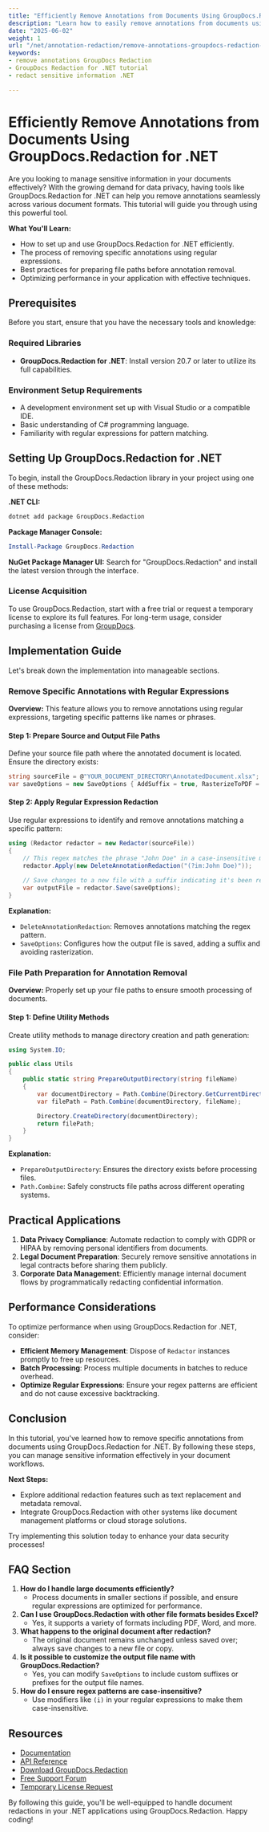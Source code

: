 ```yaml
---
title: "Efficiently Remove Annotations from Documents Using GroupDocs.Redaction for .NET"
description: "Learn how to easily remove annotations from documents using GroupDocs.Redaction for .NET, ensuring data privacy and compliance."
date: "2025-06-02"
weight: 1
url: "/net/annotation-redaction/remove-annotations-groupdocs-redaction-net/"
keywords:
- remove annotations GroupDocs Redaction
- GroupDocs Redaction for .NET tutorial
- redact sensitive information .NET

---
```



# Efficiently Remove Annotations from Documents Using GroupDocs.Redaction for .NET

Are you looking to manage sensitive information in your documents effectively? With the growing demand for data privacy, having tools like GroupDocs.Redaction for .NET can help you remove annotations seamlessly across various document formats. This tutorial will guide you through using this powerful tool.

**What You'll Learn:**
- How to set up and use GroupDocs.Redaction for .NET efficiently.
- The process of removing specific annotations using regular expressions.
- Best practices for preparing file paths before annotation removal.
- Optimizing performance in your application with effective techniques.

## Prerequisites
Before you start, ensure that you have the necessary tools and knowledge:

### Required Libraries
- **GroupDocs.Redaction for .NET**: Install version 20.7 or later to utilize its full capabilities.

### Environment Setup Requirements
- A development environment set up with Visual Studio or a compatible IDE.
- Basic understanding of C# programming language.
- Familiarity with regular expressions for pattern matching.

## Setting Up GroupDocs.Redaction for .NET
To begin, install the GroupDocs.Redaction library in your project using one of these methods:

**.NET CLI:**
```bash
dotnet add package GroupDocs.Redaction
```

**Package Manager Console:**
```powershell
Install-Package GroupDocs.Redaction
```

**NuGet Package Manager UI:**
Search for "GroupDocs.Redaction" and install the latest version through the interface.

### License Acquisition
To use GroupDocs.Redaction, start with a free trial or request a temporary license to explore its full features. For long-term usage, consider purchasing a license from [GroupDocs](https://purchase.groupdocs.com/temporary-license/).

## Implementation Guide
Let's break down the implementation into manageable sections.

### Remove Specific Annotations with Regular Expressions
**Overview:**
This feature allows you to remove annotations using regular expressions, targeting specific patterns like names or phrases.

#### Step 1: Prepare Source and Output File Paths
Define your source file path where the annotated document is located. Ensure the directory exists:
```csharp
string sourceFile = @"YOUR_DOCUMENT_DIRECTORY\AnnotatedDocument.xlsx";
var saveOptions = new SaveOptions { AddSuffix = true, RasterizeToPDF = false };
```

#### Step 2: Apply Regular Expression Redaction
Use regular expressions to identify and remove annotations matching a specific pattern:
```csharp
using (Redactor redactor = new Redactor(sourceFile))
{
    // This regex matches the phrase "John Doe" in a case-insensitive manner.
    redactor.Apply(new DeleteAnnotationRedaction("(?im:John Doe)"));
    
    // Save changes to a new file with a suffix indicating it's been redacted.
    var outputFile = redactor.Save(saveOptions);
}
```
**Explanation:**
- `DeleteAnnotationRedaction`: Removes annotations matching the regex pattern.
- `SaveOptions`: Configures how the output file is saved, adding a suffix and avoiding rasterization.

### File Path Preparation for Annotation Removal
**Overview:**
Properly set up your file paths to ensure smooth processing of documents.

#### Step 1: Define Utility Methods
Create utility methods to manage directory creation and path generation:
```csharp
using System.IO;

public class Utils
{
    public static string PrepareOutputDirectory(string fileName)
    {
        var documentDirectory = Path.Combine(Directory.GetCurrentDirectory(), "YOUR_DOCUMENT_DIRECTORY");
        var filePath = Path.Combine(documentDirectory, fileName);

        Directory.CreateDirectory(documentDirectory);
        return filePath;
    }
}
```
**Explanation:**
- `PrepareOutputDirectory`: Ensures the directory exists before processing files.
- `Path.Combine`: Safely constructs file paths across different operating systems.

## Practical Applications
1. **Data Privacy Compliance**: Automate redaction to comply with GDPR or HIPAA by removing personal identifiers from documents.
2. **Legal Document Preparation**: Securely remove sensitive annotations in legal contracts before sharing them publicly.
3. **Corporate Data Management**: Efficiently manage internal document flows by programmatically redacting confidential information.

## Performance Considerations
To optimize performance when using GroupDocs.Redaction for .NET, consider:
- **Efficient Memory Management**: Dispose of `Redactor` instances promptly to free up resources.
- **Batch Processing**: Process multiple documents in batches to reduce overhead.
- **Optimize Regular Expressions**: Ensure your regex patterns are efficient and do not cause excessive backtracking.

## Conclusion
In this tutorial, you've learned how to remove specific annotations from documents using GroupDocs.Redaction for .NET. By following these steps, you can manage sensitive information effectively in your document workflows.

**Next Steps:**
- Explore additional redaction features such as text replacement and metadata removal.
- Integrate GroupDocs.Redaction with other systems like document management platforms or cloud storage solutions.

Try implementing this solution today to enhance your data security processes!

## FAQ Section
1. **How do I handle large documents efficiently?**
   - Process documents in smaller sections if possible, and ensure regular expressions are optimized for performance.
2. **Can I use GroupDocs.Redaction with other file formats besides Excel?**
   - Yes, it supports a variety of formats including PDF, Word, and more.
3. **What happens to the original document after redaction?**
   - The original document remains unchanged unless saved over; always save changes to a new file or copy.
4. **Is it possible to customize the output file name with GroupDocs.Redaction?**
   - Yes, you can modify `SaveOptions` to include custom suffixes or prefixes for the output file names.
5. **How do I ensure regex patterns are case-insensitive?**
   - Use modifiers like `(i)` in your regular expressions to make them case-insensitive.

## Resources
- [Documentation](https://docs.groupdocs.com/redaction/net/)
- [API Reference](https://reference.groupdocs.com/redaction/net)
- [Download GroupDocs.Redaction](https://releases.groupdocs.com/redaction/net/)
- [Free Support Forum](https://forum.groupdocs.com/c/redaction/10)
- [Temporary License Request](https://purchase.groupdocs.com/temporary-license/) 

By following this guide, you'll be well-equipped to handle document redactions in your .NET applications using GroupDocs.Redaction. Happy coding!
